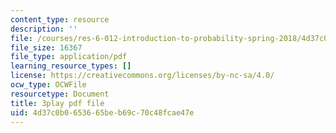 ```yaml
---
content_type: resource
description: ''
file: /courses/res-6-012-introduction-to-probability-spring-2018/4d37c0b0653665beb69c70c48fcae47e_ozbtgvLKAqE.pdf
file_size: 16367
file_type: application/pdf
learning_resource_types: []
license: https://creativecommons.org/licenses/by-nc-sa/4.0/
ocw_type: OCWFile
resourcetype: Document
title: 3play pdf file
uid: 4d37c0b0-6536-65be-b69c-70c48fcae47e
---
```

